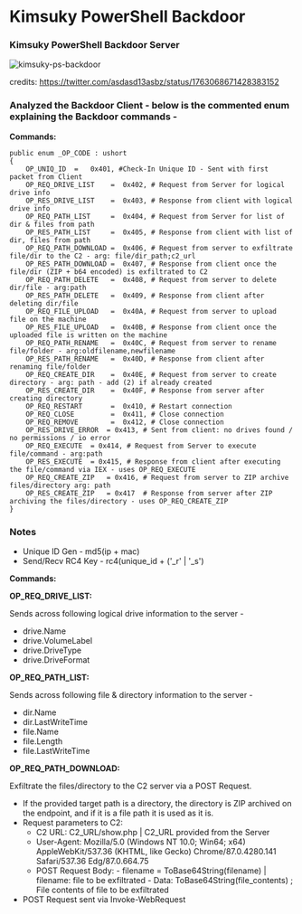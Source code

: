 # Kimsuky PowerShell Backdoor

### Kimsuky PowerShell Backdoor Server

![kimsuky-ps-backdoor](https://github.com/knight0x07/Kimsuky-PS-Backdoor/assets/60843949/686d4088-ef8e-4f22-b4a9-43aa1cd3cf7d)

credits: https://twitter.com/asdasd13asbz/status/1763068671428383152

### Analyzed the Backdoor Client - below is the commented **enum** explaining the Backdoor commands - 

**Commands:**
```
public enum _OP_CODE : ushort
{
	OP_UNIQ_ID	=	0x401, #Check-In Unique ID - Sent with first packet from Client
	OP_REQ_DRIVE_LIST    =	0x402, # Request from Server for logical drive info
	OP_RES_DRIVE_LIST    =	0x403, # Response from client with logical drive info
	OP_REQ_PATH_LIST     =	0x404, # Request from Server for list of dir & files from path
	OP_RES_PATH_LIST     =	0x405, # Response from client with list of dir, files from path
	OP_REQ_PATH_DOWNLOAD =	0x406, # Request from server to exfiltrate file/dir to the C2 - arg: file/dir_path;c2_url
	OP_RES_PATH_DOWNLOAD =	0x407, # Response from client once the file/dir (ZIP + b64 encoded) is exfiltrated to C2
	OP_REQ_PATH_DELETE   =	0x408, # Request from server to delete dir/file - arg:path
	OP_RES_PATH_DELETE   =	0x409, # Response from client after deleting dir/file
	OP_REQ_FILE_UPLOAD   =	0x40A, # Request from server to upload file on the machine
	OP_RES_FILE_UPLOAD   =	0x40B, # Response from client once the uploaded file is written on the machine
	OP_REQ_PATH_RENAME   =	0x40C, # Request from server to rename file/folder - arg:oldfilename,newfilename
	OP_RES_PATH_RENAME   =	0x40D, # Response from client after renaming file/folder
	OP_REQ_CREATE_DIR    =  0x40E, # Request from server to create directory - arg: path - add (2) if already created
	OP_RES_CREATE_DIR    =  0x40F, # Response from server after creating directory
	OP_REQ_RESTART       =  0x410, # Restart connection
	OP_REQ_CLOSE         =  0x411, # Close connection
	OP_REQ_REMOVE        =  0x412, # Close connection
	OP_RES_DRIVE_ERROR	= 0x413, # Sent from client: no drives found / no permissions / io error
	OP_REQ_EXECUTE	= 0x414, # Request from Server to execute file/command - arg:path
	OP_RES_EXECUTE	= 0x415, # Response from client after executing the file/command via IEX - uses OP_REQ_EXECUTE
	OP_REQ_CREATE_ZIP	= 0x416, # Request from server to ZIP archive files/directory arg: path
	OP_RES_CREATE_ZIP	= 0x417  # Response from server after ZIP archiving the files/directory - uses OP_REQ_CREATE_ZIP
}
```
### Notes

- Unique ID Gen - md5(ip + mac)
- Send/Recv RC4 Key - rc4(unique_id + ('_r' | '_s')

**Commands:**

**OP_REQ_DRIVE_LIST:**

Sends across following logical drive information to the server - 
- drive.Name
- drive.VolumeLabel
- drive.DriveType
- drive.DriveFormat

**OP_REQ_PATH_LIST:**

Sends across following file & directory information to the server - 
- dir.Name
- dir.LastWriteTime
- file.Name
- file.Length
- file.LastWriteTime

**OP_REQ_PATH_DOWNLOAD:**

Exfiltrate the files/directory to the C2 server via a POST Request.

- If the provided target path is a directory, the directory is ZIP archived on the endpoint, and if it is a file path it is used as it is.
- Request parameters to C2:
	- C2 URL: C2_URL/show.php | C2_URL provided from the Server
	- User-Agent: Mozilla/5.0 (Windows NT 10.0; Win64; x64) AppleWebKit/537.36 (KHTML, like Gecko) Chrome/87.0.4280.141 Safari/537.36 Edg/87.0.664.75
	- POST Request Body:
			- filename = ToBase64String(filename) | filename: file to be exfiltrated
			- Data: ToBase64String(file_contents) ; File contents of file to be exfiltrated
- POST Request sent via Invoke-WebRequest
